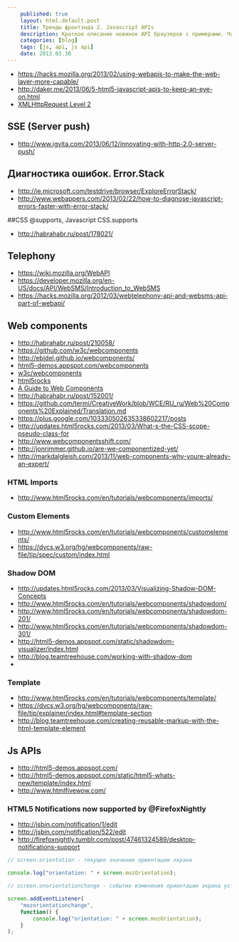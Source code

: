 ```yaml
---
    published: true
    layout: html.default.post
    title: Тренды фронтэнда 2. Javascript APIs
    description: Краткое описание новинок API браузеров с примерами. Часть 2.
    categories: [blog]
    tags: [js, api, js api]
    date: 2013.03.30
---
```


* <https://hacks.mozilla.org/2013/02/using-webapis-to-make-the-web-layer-more-capable/>
* <http://daker.me/2013/06/5-html5-javascript-apis-to-keep-an-eye-on.html>
* [XMLHttpRequest Level 2](http://habrahabr.ru/post/120917/)

## SSE (Server push)
* <http://www.igvita.com/2013/06/12/innovating-with-http-2.0-server-push/>

## Диагностика ошибок. Error.Stack
* <http://ie.microsoft.com/testdrive/browser/ExploreErrorStack/>
* <http://www.webappers.com/2013/02/22/how-to-diagnose-javascript-errors-faster-with-error-stack/>

##CSS @supports, Javascript CSS.supports
* <http://habrahabr.ru/post/178021/>

## Telephony
* <https://wiki.mozilla.org/WebAPI>
* <https://developer.mozilla.org/en-US/docs/API/WebSMS/Introduction_to_WebSMS>
* <https://hacks.mozilla.org/2012/03/webtelephony-api-and-websms-api-part-of-webapi/>

## Web components

* <http://habrahabr.ru/post/210058/>
* <https://github.com/w3c/webcomponents>
* <http://ebidel.github.io/webcomponents/>
* [html5-demos.appspot.com/webcomponents](http://html5-demos.appspot.com/static/webcomponents/index.html)
* [w3c/webcomponents](https://dvcs.w3.org/hg/webcomponents/raw-file/tip/explainer/index.html)
* [html5rocks](http://www.html5rocks.com/en/tutorials/#webcomponents)
* [A Guide to Web Components](http://css-tricks.com/modular-future-web-components/)
* <http://habrahabr.ru/post/152001/>
* <https://github.com/termi/CreativeWork/blob/WCE/RU_ru/Web%20Components%20Explained/Translation.md>
* <https://plus.google.com/103330502635338602217/posts>
* <http://updates.html5rocks.com/2013/03/What-s-the-CSS-scope-pseudo-class-for>
* <http://www.webcomponentsshift.com/>
* <http://jonrimmer.github.io/are-we-componentized-yet/>
* <http://markdalgleish.com/2013/11/web-components-why-youre-already-an-expert/>

### HTML Imports
* <http://www.html5rocks.com/en/tutorials/webcomponents/imports/>

### Custom Elements
* <http://www.html5rocks.com/en/tutorials/webcomponents/customelements/>
* <https://dvcs.w3.org/hg/webcomponents/raw-file/tip/spec/custom/index.html>


### Shadow DOM
* <http://updates.html5rocks.com/2013/03/Visualizing-Shadow-DOM-Concepts>
* <http://www.html5rocks.com/en/tutorials/webcomponents/shadowdom/>
* <http://www.html5rocks.com/en/tutorials/webcomponents/shadowdom-201/>
* <http://www.html5rocks.com/en/tutorials/webcomponents/shadowdom-301/>
* <http://html5-demos.appspot.com/static/shadowdom-visualizer/index.html>
* <http://blog.teamtreehouse.com/working-with-shadow-dom>
* 

### Template
* <http://www.html5rocks.com/en/tutorials/webcomponents/template/>
* <https://dvcs.w3.org/hg/webcomponents/raw-file/tip/explainer/index.html#template-section>
* <http://blog.teamtreehouse.com/creating-reusable-markup-with-the-html-template-element>


## Js APIs
* <http://html5-demos.appspot.com/>
* <http://html5-demos.appspot.com/static/html5-whats-new/template/index.html>
* <http://www.htmlfivewow.com/>

### HTML5 Notifications now supported by @FirefoxNightly
* <http://jsbin.com/notification/1/edit>
* <http://jsbin.com/notification/522/edit>
* <http://firefoxnightly.tumblr.com/post/47461324589/desktop-notifications-support>

~~~js
// screen.orientation - текущее значение ориентации экрана

console.log("orientation: " + screen.mozOrientation);

// screen.onorientationchange - событие изменения ориентации экрана устройства

screen.addEventListener(
    "mozorientationchange",
    function() {
        console.log("orientation: " + screen.mozOrientation);
    }
);
~~~
